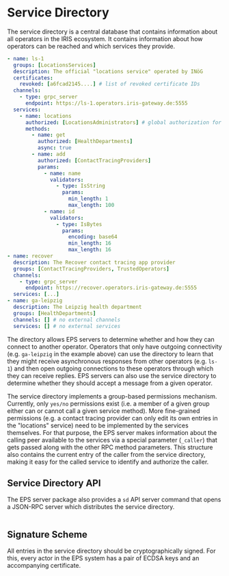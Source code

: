 # Service Directory

The service directory is a central database that contains information about all operators in the IRIS ecosystem. It contains information about how operators can be reached and which services they provide.

```yaml
- name: ls-1
  groups: [LocationsServices]
  description: The official "locations service" operated by INöG
  certificates:
    revoked: [a6fcad2145....] # list of revoked certificate IDs
  channels:
    - type: grpc_server
      endpoint: https://ls-1.operators.iris-gateway.de:5555
  services:
    - name: locations
      authorized: [LocationsAdministrators] # global authorization for all group members
      methods:
        - name: get
          authorized: [HealthDepartments]
          async: true
        - name: add
          authorized: [ContactTracingProviders]
          params:
            - name: name
              validators:
                - type: IsString
                  params:
                    min_length: 1
                    max_length: 100
            - name: id
              validators:
                - type: IsBytes
                  params:
                    encoding: base64
                    min_length: 16
                    max_length: 16
- name: recover
  description: The Recover contact tracing app provider
  groups: [ContactTracingProviders, TrustedOperators]
  channels:
    - type: grpc_server
      endpoint: https://recover.operators.iris-gateway.de:5555
  services: [...]
- name: ga-leipzig
  description: The Leipzig health department
  groups: [HealthDepartments]
  channels: [] # no external channels
  services: [] # no external services
```

The directory allows EPS servers to determine whether and how they can connect to another operator. Operators that only have outgoing connectivity (e.g. `ga-leipzig` in the example above) can use the directory to learn that they might receive asynchronous responses from other operators (e.g. `ls-1`) and then open outgoing connections to these operators through which they can receive replies. EPS servers can also use the service directory to determine whether they should accept a message from a given operator.

The service directory implements a group-based permissions mechanism. Currently, only `yes/no` permissions exist (i.e. a member of a given group either can or cannot call a given service method). More fine-grained permissions (e.g. a contact tracing provider can only edit its own entries in the "locations" service) need to be implemented by the services themselves. For that purpose, the EPS server makes information about the calling peer available to the services via a special parameter (`_caller`) that gets passed along with the other RPC method parameters. This structure also contains the current entry of the caller from the service directory, making it easy for the called service to identify and authorize the caller.

## Service Directory API

The EPS server package also provides a `sd` API server command that opens a JSON-RPC server which distributes the service directory.

```bash

```

## Signature Scheme

All entries in the service directory should be cryptographically signed. For this, every actor in the EPS system has a pair of ECDSA keys and an accompanying certificate.